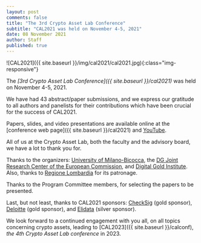 ```yaml
---
layout: post
comments: false
title: "The 3rd Crypto Asset Lab Conference"
subtitle: "CAL2021 was held on November 4-5, 2021"
date: 08 November 2021
author: Staff
published: true
---
```


![CAL2021]({{ site.baseurl }}/img/cal2021/cal2021.jpg){:class="img-responsive"}

The _[3rd Crypto Asset Lab Conference]({{ site.baseurl }}/cal2021)_ was held on November 4-5, 2021.

We have had 43 abstract/paper submissions, and we express our gratitude to all authors and panelists for their contributions which have been crucial for the success of CAL2021.

Papers, slides, and video presentations are available online at the [conference web page]({{ site.baseurl }}/cal2021) and [YouTube](http://www.youtube.com/playlist?list=PLTLa2tRY91LJGX_yqhstChewO1q1LCwhY).

All of us at the Crypto Asset Lab, both the faculty and the advisory board, we have a lot to thank you for.

Thanks to the organizers: [University of Milano-Bicocca](https://www.unimib.it/), the [DG Joint Research Center of the European Commission](https://ec.europa.eu/knowledge4policy/organisation/jrc-joint-research-centre_en), and [Digital Gold Institute](https://www.dgi.io). Also, thanks to [Regione Lombardia](https://www.en.regione.lombardia.it/wps/portal/site/en-regione-lombardia) for its patronage.

Thanks to the Program Committee members, for selecting the papers to be presented.

Last, but not least, thanks to CAL2021 sponsors: [CheckSig](https://checksig.com/) (gold sponsor), [Deloitte](https://www2.deloitte.com/global/en.html) (gold sponsor), and [Elidata](https://elidata.it/) (silver sponsor).

We look forward to a continued engagement with you all, on all topics concerning crypto assets, leading to [CAL2023]({{ site.baseurl }}/calconf), _the 4th Crypto Asset Lab conference_ in 2023.
